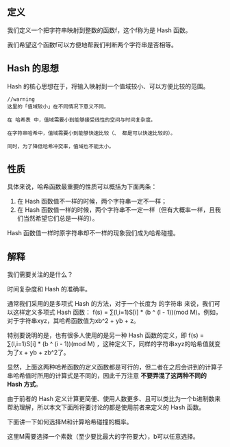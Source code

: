 ## 定义
我们定义一个把字符串映射到整数的函数f，这个f称为是 Hash 函数。

我们希望这个函数f可以方便地帮我们判断两个字符串是否相等。

## Hash 的思想
Hash 的核心思想在于，将输入映射到一个值域较小、可以方便比较的范围。
```
//warning
这里的「值域较小」在不同情况下意义不同。

在 哈希表 中，值域需要小到能够接受线性的空间与时间复杂度。

在字符串哈希中，值域需要小到能够快速比较（、 都是可以快速比较的）。

同时，为了降低哈希冲突率，值域也不能太小。
```

## 性质
具体来说，哈希函数最重要的性质可以概括为下面两条：

1. 在 Hash 函数值不一样的时候，两个字符串一定不一样；
2. 在 Hash 函数值一样的时候，两个字符串不一定一样（但有大概率一样，且我们当然希望它们总是一样的）。

Hash 函数值一样时原字符串却不一样的现象我们成为哈希碰撞。

## 解释
我们需要关注的是什么？

时间复杂度和 Hash 的准确率。

通常我们采用的是多项式 Hash 的方法，对于一个长度为  的字符串  来说，我们可以这样定义多项式 Hash 函数：
f(s) = ∑(l,i=1)S[i] * (b ^ (l - 1))(mod M)。例如，对于字符串xyz，其哈希函数值为xb^2 + yb + z。

特别要说明的是，也有很多人使用的是另一种 Hash 函数的定义，即 f(s) = ∑(l,i=1)S[i] * (b ^ (i - 1))(mod M)
，这种定义下，同样的字符串xyz的哈希值就变为了x + yb + zb^2了。

显然，上面这两种哈希函数的定义函数都是可行的，但二者在之后会讲到的计算子串哈希值时所用的计算式是不同的，因此千万注意 **不要弄混了这两种不同的 Hash 方式**。

由于前者的 Hash 定义计算更简便、使用人数更多、且可以类比为一个b进制数来帮助理解，所以本文下面所将要讨论的都是使用前者来定义的 Hash 函数。

下面讲一下如何选择M和计算哈希碰撞的概率。

这里M需要选择一个素数（至少要比最大的字符要大），b可以任意选择。


